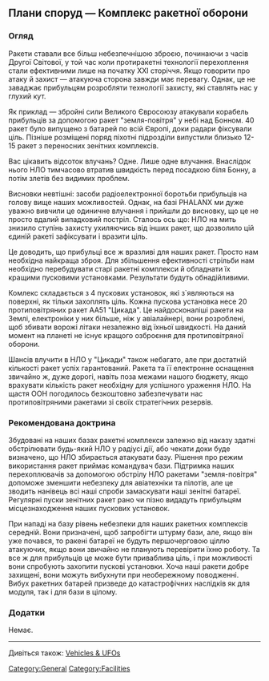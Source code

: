 ## Плани споруд — Комплекс ракетної оборони

### Огляд

Ракети ставали все більш небезпечнішою зброєю, починаючи з часів Другої
Світової, у той час коли протиракетні технології перехоплення стали
ефективними лише на початку XXI сторіччя. Якщо говорити про атаку й
захист — атакуюча сторона завжди має перевагу. Однак, це не заваджає
прибульцям розробляти технології захисту, які ставлять нас у глухий кут.

Як приклад — збройні сили Великого Євросоюзу атакували корабель
прибульців за допомогою ракет "земля-повітря" у небі над Бонном. 40
ракет було випущено з батарей по всій Європі, доки радари фіксували
ціль. Пізніше розміщені поряд піхотні підрозділи випустили близько 12-15
ракет з переносних зенітних комплексів.

Вас цікавить відсоток влучань? Одне. Лише одне влучання. Внаслідок нього
НЛО тимчасово втратив швидкість перед посадкою біля Бонну, а потім
злетів без видимих проблем.

Висновки невтішні: засоби радіоелектронної боротьби прибульців на голову
вище наших можливостей. Однак, на базі PHALANX ми дуже уважно вивчили це
одиничне влучання і прийшли до висновку, що це не просто вдалий
випадковий постріл. Сталось ось що: НЛО на мить знизило ступінь захисту
ухиляючись від інших ракет, що дозволило цій єдиній ракеті зафіксувати і
вразити ціль.

Це доводить, що прибульці все ж вразливі для наших ракет. Просто нам
необхідна найкраща зброя. Для збільшення ефективності стрільби нам
необхідно перебудувати старі ракетні комплекси й обладнати їх кращими
пусковими установками. Результати будуть обнадійливими.

Комлекс складається з 4 пускових установок, які з\`являються на
поверхні, як тільки захоплять ціль. Кожна пускова установка несе 20
протиповітряних ракет AA51 "Цикада". Це найдосконаліші ракети на Землі,
електроніки у них більше, ніж у авіалайнері, вони розроблені, щоб
збивати ворожі літаки незалежно від їхньої швидкості. На даний момент на
планеті не існує кращого озброєння для протиповітряної оборони.

Шансів влучити в НЛО у "Цикади" також небагато, але при достатній
кількості ракет успіх гарантований. Ракета та її електронне оснащення
звичайно ж, дуже дорогі, навіть поза межами нашого бюджету, якщо
врахувати кількість ракет необхідну для успішного ураження НЛО. На щастя
ООН погодилось безкоштовно забезпечувати нас протиповітряними ракетами
зі своїх стратегічних резервів.

### Рекомендована доктрина

Збудовані на наших базах ракетні комплекси залежно від наказу здатні
обстрілювати будь-який НЛО у радіусі дії, або чекати доки буде
визначено, що НЛО збирається атакувати базу. Рішення про режим
використання ракет приймає командувач бази. Підтримка наших
перехоплювачів за допомогою обстрілу НЛО ракетами "земля-повітря"
допоможе зменшити небезпеку для авіатехніки та пілотів, але це зводить
нанівець всі наші спроби замаскувати наші зенітні батареї. Регулярні
пуски зенітних ракет рано чи пізно видадуть прибульцям місцезнаходження
наших пускових установок.

При нападі на базу рівень небезпеки для наших ракетних комплексів
середній. Вони призначені, щоб запробігти штурму бази, але, якщо він уже
почався, то ракені батареї не будуть першочерговою ціллю атакуючих, якщо
вони звичайно не планують перевірити їхню роботу. Та все ж для
прибульців це може бути приваблива ціль, і при можливості вони спробують
захопити пускові установки. Хоча наші ракети добре захищені, вони можуть
вибухнути при необережному поводженні. Вибух ракетних батарей призведе
до катастрофічних наслідків як для модуля, так і для бази в цілому.

### Додатки

Немає.

------------------------------------------------------------------------

Дивіться також: [Vehicles & UFOs](Vehicles_&_UFOs "wikilink")

[Category:General](Category:General "wikilink")
[Category:Facilities](Category:Facilities "wikilink")